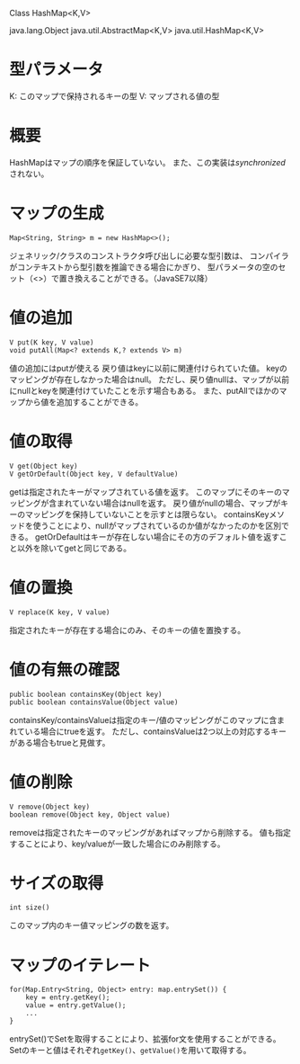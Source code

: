 Class HashMap<K,V>

java.lang.Object
  java.util.AbstractMap<K,V>
    java.util.HashMap<K,V>

# 型パラメータ
K: このマップで保持されるキーの型
V: マップされる値の型

# 概要
HashMapはマップの順序を保証していない。
また、この実装は*synchronized*されない。

# マップの生成
    Map<String, String> m = new HashMap<>();
ジェネリック/クラスのコンストラクタ呼び出しに必要な型引数は、
コンパイラがコンテキストから型引数を推論できる場合にかぎり、
型パラメータの空のセット（<>）で置き換えることができる。（JavaSE7以降）

# 値の追加
    V put(K key, V value)
    void putAll(Map<? extends K,? extends V> m)
値の追加にはputが使える
戻り値はkeyに以前に関連付けられていた値。
keyのマッピングが存在しなかった場合はnull。
ただし、戻り値nullは、マップが以前にnullとkeyを関連付けていたことを示す場合もある。
また、putAllでほかのマップから値を追加することができる。

# 値の取得
    V get(Object key)
    V getOrDefault(Object key, V defaultValue)
getは指定されたキーがマップされている値を返す。
このマップにそのキーのマッピングが含まれていない場合はnullを返す。
戻り値がnullの場合、マップがキーのマッピングを保持していないことを示すとは限らない。
containsKeyメソッドを使うことにより、nullがマップされているのか値がなかったのかを区別できる。
getOrDefaultはキーが存在しない場合にその方のデフォルト値を返すこと以外を除いてgetと同じである。

# 値の置換
    V replace(K key, V value)
指定されたキーが存在する場合にのみ、そのキーの値を置換する。

# 値の有無の確認
    public boolean containsKey(Object key)
    public boolean containsValue(Object value)
containsKey/containsValueは指定のキー/値のマッピングがこのマップに含まれている場合にtrueを返す。
ただし、containsValueは2つ以上の対応するキーがある場合もtrueと見做す。

# 値の削除
    V remove(Object key)
    boolean remove(Object key, Object value)
removeは指定されたキーのマッピングがあればマップから削除する。
値も指定することにより、key/valueが一致した場合にのみ削除する。

# サイズの取得
    int size()
このマップ内のキー値マッピングの数を返す。

# マップのイテレート
    for(Map.Entry<String, Object> entry: map.entrySet()) {
        key = entry.getKey();
        value = entry.getValue();
        ...
    }
entrySet()でSetを取得することにより、拡張for文を使用することができる。
Setのキーと値はそれぞれ`getKey()`、`getValue()`を用いて取得する。
